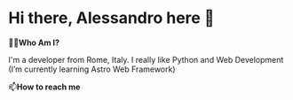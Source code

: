 # Hi there, Alessandro here 👋

🧑‍💻**Who Am I?**

I'm a developer from Rome, Italy.
I really like Python and Web Development (I’m currently learning Astro Web Framework)

📫**How to reach me**
